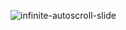 ![infinite-autoscroll-slide](https://user-images.githubusercontent.com/55556476/220641371-080e7500-8ad2-4c79-b7a7-6f50b213cccb.png)
